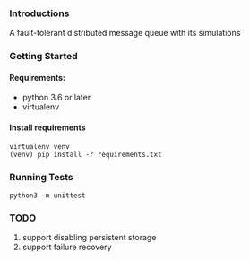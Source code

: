 ### Introductions
A fault-tolerant distributed message queue with its simulations

### Getting Started

#### Requirements:
- python 3.6 or later
- virtualenv

#### Install requirements
    virtualenv venv
    (venv) pip install -r requirements.txt

### Running Tests
    python3 -m unittest


### TODO
1. support disabling persistent storage
2. support failure recovery